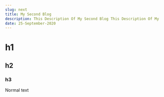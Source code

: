```yaml
---
slug: next
title: My Second Blog
description: This Description Of My Second Blog This Description Of My Second Blog.
date: 25-September-2020
---
```


# h1

## h2

### h3

Normal text
